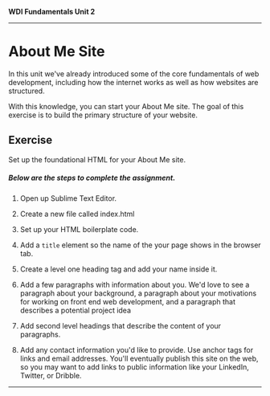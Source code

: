 **WDI Fundamentals Unit 2**

---

# About Me Site

In this unit we've already introduced some of the core fundamentals of web development, including how the internet works as well as how websites are structured.

With this knowledge, you can start your About Me site. The goal of this exercise is to build the primary structure of your website.

## Exercise

Set up the foundational HTML for your About Me site.

##### Below are the steps to complete the assignment.

1) Open up Sublime Text Editor.

2) Create a new file called index.html

3) Set up your HTML boilerplate code.

2) Add a `title` element so the name of the your page shows in the browser tab.

3) Create a level one heading tag and add your name inside it.

4) Add a few paragraphs with information about you. We'd love to see a paragraph about your background, a paragraph about your motivations for working on front end web development, and a paragraph that describes a potential project idea

5) Add second level headings that describe the content of your paragraphs.

6) Add any contact information you'd like to provide. Use anchor tags for links and email addresses.  You'll eventually publish this site on the web, so you may want to add links to public information like your LinkedIn, Twitter, or Dribble.

---
